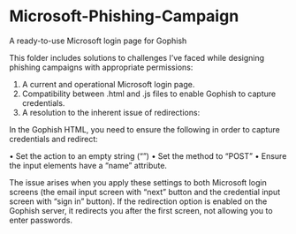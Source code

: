 # Microsoft-Phishing-Campaign
A ready-to-use Microsoft login page for Gophish

This folder includes solutions to challenges I’ve faced while designing phishing campaigns with appropriate permissions:

1.	A current and operational Microsoft login page.
2.	Compatibility between .html and .js files to enable Gophish to capture credentials.
3.	A resolution to the inherent issue of redirections:

In the Gophish HTML, you need to ensure the following in order to capture credentials and redirect:

•	Set the action to an empty string (“”)
•	Set the method to “POST”
•	Ensure the input elements have a “name” attribute.

The issue arises when you apply these settings to both Microsoft login screens (the email input screen with “next” button and the credential input screen with “sign in” button). If the redirection option is enabled on the Gophish server, it redirects you after the first screen, not allowing you to enter passwords.



